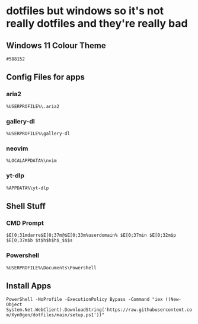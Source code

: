 # dotfiles but windows so it's not really dotfiles and they're really bad

## Windows 11 Colour Theme
`#588152`

## Config Files for apps

### aria2
`%USERPROFILE%\.aria2`

### gallery-dl
`%USERPROFILE%\gallery-dl`

### neovim
`%LOCALAPPDATA%\nvim`

### yt-dlp
`%APPDATA%\yt-dlp`

## Shell Stuff

### CMD Prompt
```
$E[0;31mdarre$E[0;37m@$E[0;33m%userdomain% $E[0;37min $E[0;32m$p $E[0;37m$b $t$h$h$h$_$$$s
```

### Powershell
`%USERPROFILE%\Documents\Powershell`

## Install Apps

```PowerShell -NoProfile -ExecutionPolicy Bypass -Command "iex ((New-Object System.Net.WebClient).DownloadString('https://raw.githubusercontent.com/Xyn0gen/dotfiles/main/setup.ps1'))"```
